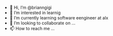 - 👋 Hi, I’m @brianngigi
- 👀 I’m interested in learnig 
- 🌱 I’m currently learning software eengineer at alx
- 💞️ I’m looking to collaborate on ...
- 📫 How to reach me ...

<!---
brianngigi/brianngigi is a ✨ special ✨ repository because its `README.md` (this file) appears on your GitHub profile.
You can click the Preview link to take a look at your changes.
--->
